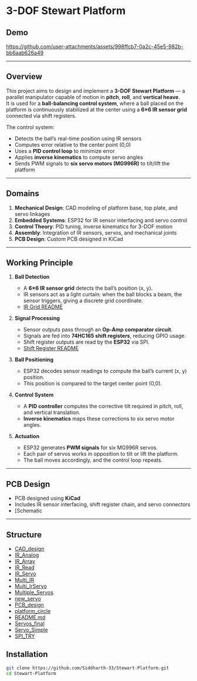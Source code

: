 # 3-DOF Stewart Platform

## Demo
https://github.com/user-attachments/assets/998ffcb7-0a2c-45e5-982b-bb6aab626a49

---

## Overview
This project aims to design and implement a **3-DOF Stewart Platform** — a parallel manipulator capable of motion in **pitch**, **roll**, and **vertical heave**.  
It is used for a **ball-balancing control system**, where a ball placed on the platform is continuously stabilized at the center using a **6×6 IR sensor grid** connected via shift registers.

The control system:
- Detects the ball’s real-time position using IR sensors  
- Computes error relative to the center point (0,0)  
- Uses a **PID control loop** to minimize error  
- Applies **inverse kinematics** to compute servo angles  
- Sends PWM signals to **six servo motors (MG996R)** to tilt/lift the platform  

---

## Domains
1. **Mechanical Design**: CAD modeling of platform base, top plate, and servo linkages  
2. **Embedded Systems**: ESP32 for IR sensor interfacing and servo control  
3. **Control Theory**: PID tuning, inverse kinematics for 3-DOF motion  
4. **Assembly**: Integration of IR sensors, servos, and mechanical joints  
5. **PCB Design**: Custom PCB designed in KiCad  

---

## Working Principle

1. **Ball Detection**  
   - A **6×6 IR sensor grid** detects the ball’s position (x, y).  
   - IR sensors act as a light curtain: when the ball blocks a beam, the sensor triggers, giving a discrete grid coordinate.
   - [IR Grid README](IR_Array/README.md)  

2. **Signal Processing**  
   - Sensor outputs pass through an **Op-Amp comparator circuit**.  
   - Signals are fed into **74HC165 shift registers**, reducing GPIO usage.  
   - Shift register outputs are read by the **ESP32** via SPI.  
   - [Shift Register README](SPI_TRY/README.md)  

3. **Ball Positioning**  
   - ESP32 decodes sensor readings to compute the ball’s current (x, y) position.  
   - This position is compared to the target center point (0,0).  

4. **Control System**  
   - A **PID controller** computes the corrective tilt required in pitch, roll, and vertical translation.  
   - **Inverse kinematics** maps these corrections to six servo motor angles.  

5. **Actuation**  
   - ESP32 generates **PWM signals** for six MG996R servos.  
   - Each pair of servos works in opposition to tilt or lift the platform.  
   - The ball moves accordingly, and the control loop repeats.  

---

## PCB Design
- PCB designed using **KiCad**  
- Includes IR sensor interfacing, shift register chain, and servo connectors  
- [Schematic

---

## Structure
- [CAD_design](CAD_design)  
- [IR_Analog](IR_Analog)  
- [IR_Array](IR_Array)  
- [IR_Read](IR_Read)  
- [IR_Servo](IR_Servo)  
- [Multi_IR](Multi_IR)  
- [Multi_IrServo](Multi_IrServo)  
- [Multiple_Servos](Multiple_Servos)  
- [new_servo](new_servo)  
- [PCB_design](PCB_design)  
- [platform_circle](platform_circle)  
- [README.md](README.md)  
- [Servos_final](Servos_final)  
- [Servo_Simple](Servo_Simple)  
- [SPI_TRY](SPI_TRY)  

## Installation

```bash
git clone https://github.com/Siddharth-33/Stewart-Platform.git
cd Stewart-Platform

